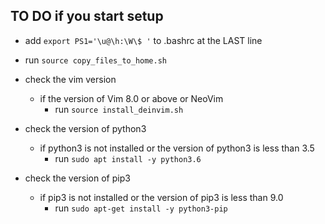 ## TO DO if you start setup
- add `export PS1='\u@\h:\W\$ '` to .bashrc at the LAST line

- run `source copy_files_to_home.sh`

- check the vim version 
    - if the version of Vim 8.0 or above or NeoVim
        - run `source install_deinvim.sh`

- check the version of python3
    - if python3 is not installed or the version of python3 is less than 3.5
        - run `sudo apt install -y python3.6`

- check the version of pip3
    - if pip3 is not installed or the version of pip3 is less than 9.0
        - run `sudo apt-get install -y python3-pip`

